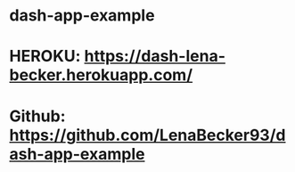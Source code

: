 # dash-app-example
# HEROKU: https://dash-lena-becker.herokuapp.com/
# Github: https://github.com/LenaBecker93/dash-app-example
